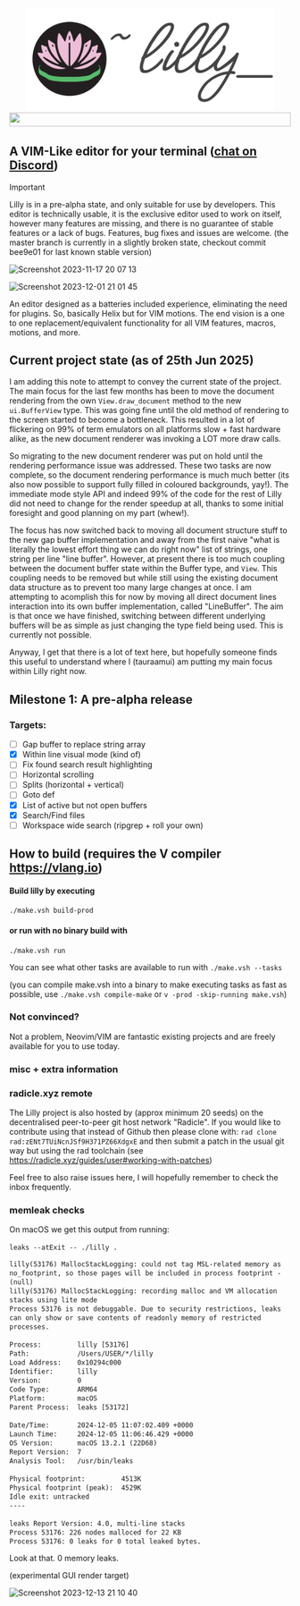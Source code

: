 <div align="center">
  <img src="docs/lilly-banner.png" width="445.4" alt="Lilly">
  <img src="https://github.com/tauraamui/lilly/assets/3159648/270286b3-67a6-48ca-9b9c-4566f605ec66" width="100%" height="25px">
</div>

## A VIM-Like editor for your terminal (<a href="https://discord.gg/N4UG2TfDfd">chat on Discord</a>)

> [!IMPORTANT]
> Lilly is in a pre-alpha state, and only suitable for use by developers.
> This editor is technically usable, it is the exclusive editor used to work on itself,
> however many features are missing, and there is no guarantee of stable features or a lack of bugs.
> Features, bug fixes and issues are welcome.
> (the master branch is currently in a slightly broken state, checkout commit bee9e01 for last known stable version)

![Screenshot 2023-11-17 20 07 13](https://github.com/tauraamui/lilly/assets/3159648/12e893ce-0120-4eb4-9d54-71b1a076832c)

![Screenshot 2023-12-01 21 01 45](https://github.com/tauraamui/lilly/assets/3159648/e9023db2-0214-49e1-baad-9a75aa22d291)

An editor designed as a batteries included experience, eliminating the need for plugins. So, basically Helix but for VIM
motions. The end vision is a one to one replacement/equivalent functionality for all VIM features, macros, motions, and more.

## Current project state (as of 25th Jun 2025)

I am adding this note to attempt to convey the current state of the project. The main focus for the last few months has been
to move the document rendering from the own `View.draw_document` method to the new `ui.BufferView` type. This was going fine
until the old method of rendering to the screen started to become a bottleneck. This resulted in a lot of flickering on 99% of term
emulators on all platforms slow + fast hardware alike, as the new document renderer was invoking a LOT more draw calls.

So migrating to the new document renderer was put on hold until the rendering performance issue was addressed. These two tasks
are now complete, so the document rendering performance is much much better (its also now possible to support fully filled in coloured backgrounds, yay!).
The immediate mode style API and indeed 99% of the code for the rest of Lilly did not need to change for the render speedup at all,
thanks to some initial foresight and good planning on my part (whew!).

The focus has now switched back to moving all document structure stuff to the new gap buffer implementation and away from the first naive
"what is literally the lowest effort thing we can do right now" list of strings, one string per line "line buffer". However, at present there
is too much coupling between the document buffer state within the Buffer type, and `View`. This coupling needs to be removed but while still
using the existing document data structure as to prevent too many large changes at once. I am attempting to acomplish this for now by
moving all direct document lines interaction into its own buffer implementation, called "LineBuffer". The aim is that once we have finished,
switching between different underlying buffers will be as simple as just changing the type field being used. This is currently not possible.

Anyway, I get that there is a lot of text here, but hopefully someone finds this useful to understand where I (tauraamui) am putting my main
focus within Lilly right now.

## Milestone 1: A pre-alpha release

### Targets:

- [ ] Gap buffer to replace string array
- [x] Within line visual mode (kind of)
- [ ] Fix found search result highlighting
- [ ] Horizontal scrolling
- [ ] Splits (horizontal + vertical)
- [ ] Goto def
- [x] List of active but not open buffers
- [x] Search/Find files
- [ ] Workspace wide search (ripgrep + roll your own)

## How to build (requires the V compiler https://vlang.io)

#### Build lilly by executing
	./make.vsh build-prod

#### or run with no binary build with
	./make.vsh run

You can see what other tasks are available to run with `./make.vsh --tasks`

(you can compile make.vsh into a binary to make executing tasks as fast as possible, use `./make.vsh compile-make` or `v -prod -skip-running make.vsh`)

### Not convinced?

Not a problem, Neovim/VIM are fantastic existing projects and are freely available for you to use today.

### misc + extra information

### radicle.xyz remote

The Lilly project is also hosted by (approx minimum 20 seeds) on the decentralised peer-to-peer git host network "Radicle".
If you would like to contribute using that instead of Github then please clone with:
`rad clone rad:zENt7TUiNcnJSf9H371PZ66XdgxE` and then submit a patch in the usual git way but using the rad toolchain (see https://radicle.xyz/guides/user#working-with-patches)

Feel free to also raise issues here, I will hopefully remember to check the inbox frequently.


### memleak checks

On macOS we get this output from running:

`leaks --atExit -- ./lilly .`

```
lilly(53176) MallocStackLogging: could not tag MSL-related memory as no_footprint, so those pages will be included in process footprint - (null)
lilly(53176) MallocStackLogging: recording malloc and VM allocation stacks using lite mode
Process 53176 is not debuggable. Due to security restrictions, leaks can only show or save contents of readonly memory of restricted processes.

Process:         lilly [53176]
Path:            /Users/USER/*/lilly
Load Address:    0x10294c000
Identifier:      lilly
Version:         0
Code Type:       ARM64
Platform:        macOS
Parent Process:  leaks [53172]

Date/Time:       2024-12-05 11:07:02.409 +0000
Launch Time:     2024-12-05 11:06:46.429 +0000
OS Version:      macOS 13.2.1 (22D68)
Report Version:  7
Analysis Tool:   /usr/bin/leaks

Physical footprint:         4513K
Physical footprint (peak):  4529K
Idle exit: untracked
----

leaks Report Version: 4.0, multi-line stacks
Process 53176: 226 nodes malloced for 22 KB
Process 53176: 0 leaks for 0 total leaked bytes.
```

Look at that. 0 memory leaks.

(experimental GUI render target)

![Screenshot 2023-12-13 21 10 40](https://github.com/tauraamui/lilly/assets/3159648/17ec7286-ecc2-4e68-addd-9c503afd45ee)
